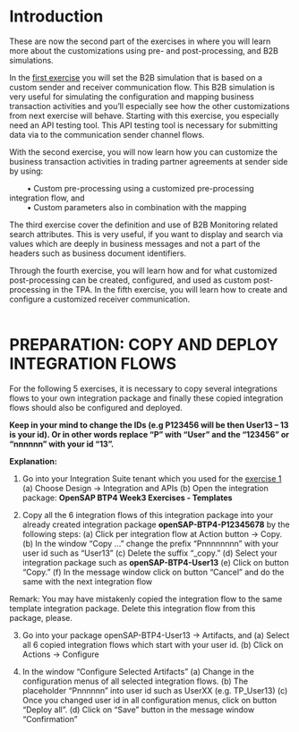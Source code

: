 # **Introduction**

These are now the second part of the exercises in where you will learn more about the customizations using pre- and post-processing, and B2B simulations. 

In the [first exercise](https://github.com/SAP-samples/integration-suite-b2b-exercises-basic/tree/main/exercises/Ex01) you will set the B2B simulation that is based on a custom sender and receiver communication flow. This B2B simulation is very useful for simulating the configuration and mapping business transaction activities and you’ll especially see how the other customizations from next exercise will behave. Starting with this exercise, you especially need an API testing tool. This API testing tool is necessary for submitting data via to the communication sender channel flows.

With the second exercise, you will now learn how you can customize the business transaction activities in trading partner agreements at sender side by using:

&nbsp;&nbsp;&nbsp;&nbsp;&nbsp;&nbsp;&nbsp;&nbsp;• Custom pre-processing using a customized pre-processing integration flow, and\
&nbsp;&nbsp;&nbsp;&nbsp;&nbsp;&nbsp;&nbsp;&nbsp;• Custom parameters also in combination with the mapping

The third exercise cover the definition and use of B2B Monitoring related search attributes. This is very useful, if you want to display and search via values which are deeply in business messages and not a part of the headers such as business document identifiers.

Through the fourth exercise, you will learn how and for what customized post-processing can be created, configured, and used as custom post-processing in the TPA.
In the fifth exercise, you will learn how to create and configure a customized receiver communication.\
 
# **PREPARATION: COPY AND DEPLOY INTEGRATION FLOWS**

For the following 5 exercises, it is necessary to copy several integrations flows to your own integration package and finally these copied integration flows should also be configured and deployed.

**Keep in your mind to change the IDs (e.g P123456 will be then User13 – 13 is your id). Or in other words replace “P” with “User” and the “123456” or “nnnnnn” with your id “13”.**


**Explanation:**

1. Go into your Integration Suite tenant which you used for the [exercise 1](https://github.com/SAP-samples/integration-suite-b2b-exercises-basic/tree/main/exercises/Ex01)
(a)	Choose Design -> Integration and APIs
(b)	Open the integration package: **OpenSAP BTP4 Week3 Exercises - Templates**


2. Copy all the 6 integration flows of this integration package into your already created integration package **openSAP-BTP4-P12345678** by the following steps:
(a)	Click per integration flow at Action button -> Copy.
(b)	In the window “Copy …” change the prefix “Pnnnnnnnn” with your user id such as “User13” 
(c)	Delete the suffix “_copy.”
(d)	Select your integration package such as **openSAP-BTP4-User13**
(e)	Click on button “Copy.” 
(f)	In the message window click on button “Cancel” and do the same with the next integration flow

Remark: You may have mistakenly copied the integration flow to the same template integration package. Delete this integration flow from this package, please.


3. Go into your package openSAP-BTP4-User13 -> Artifacts, and
(a)	Select all 6 copied integration flows which start with your user id.
(b)	Click on Actions -> Configure


4. In the window “Configure Selected Artifacts”
(a)	Change in the configuration menus of all selected integration flows. 
(b)	The placeholder “Pnnnnnn” into user id such as UserXX (e.g. TP_User13)
(c)	Once you changed user id in all configuration menus, click on button “Deploy all”.
(d)	Click on “Save” button in the message window “Confirmation”



